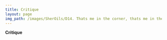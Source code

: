 ```yaml
---
title: Critique
layout: page
img_path: /images/SherOils/D14. Thats me in the corner, thats me in the spotlight (12 x 12 in) 9 May 2020 - Lahore.jpg
---
```


**Critique**
